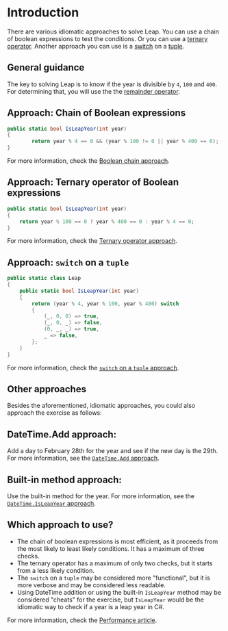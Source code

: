 # Introduction

There are various idiomatic approaches to solve Leap.
You can use a chain of boolean expressions to test the conditions.
Or you can use a [ternary operator][ternary-operator].
Another approach you can use is a [switch][switch] on a [tuple][tuple].

## General guidance

The key to solving  Leap is to know if the year is divisible by `4`, `100` and `400`.
For determining that, you will use the the [remainder operator][remainder-operator].

## Approach: Chain of Boolean expressions

```csharp
public static bool IsLeapYear(int year)
{
        return year % 4 == 0 && (year % 100 != 0 || year % 400 == 0);
}
```

For more information, check the [Boolean chain approach][approach-boolean-chain].

## Approach: Ternary operator of Boolean expressions

```csharp
public static bool IsLeapYear(int year)
{
    return year % 100 == 0 ? year % 400 == 0 : year % 4 == 0;
}
```

For more information, check the [Ternary operator approach][approach-ternary-operator].

## Approach: `switch` on a `tuple`

```csharp
public static class Leap
{
    public static bool IsLeapYear(int year)
    {
        return (year % 4, year % 100, year % 400) switch
        {
            (_, 0, 0) => true,
            (_, 0, _) => false,
            (0, _, _) => true,
            _ => false,
        };
    }
}
```

For more information, check the [`switch` on a `tuple` approach][approach-switch-on-a-tuple].

## Other approaches

Besides the aforementioned, idiomatic approaches, you could also approach the exercise as follows:

## DateTime.Add approach:

Add a day to February 28th for the year and see if the new day is the 29th. For more information, see the [`DateTime.Add` approach][approach-datetime-add].

## Built-in method approach:

Use the built-in method for the year. For more information, see the [`DateTime.IsLeapYear` approach][approach-datetime-isleapyear].

## Which approach to use?

- The chain of boolean expressions is most efficient, as it proceeds from the most likely to least likely conditions.
It has a maximum of three checks.
- The ternary operator has a maximum of only two checks, but it starts from a less likely condition.
- The `switch` on a `tuple` may be considered more "functional", but it is more verbose and may be considered less readable.
- Using DateTime addition or using the built-in `IsLeapYear` method may be considered "cheats" for the exercise,
but `IsLeapYear` would be the idiomatic way to check if a year is a leap year in C#.

For more information, check the [Performance article][article-performance].

[remainder-operator]: https://learn.microsoft.com/en-us/dotnet/csharp/language-reference/operators/arithmetic-operators#remainder-operator-
[switch]: https://learn.microsoft.com/en-us/dotnet/csharp/language-reference/statements/selection-statements#the-switch-statement
[tuple]: https://learn.microsoft.com/en-us/dotnet/csharp/language-reference/builtin-types/value-tuples
[ternary-operator]: https://learn.microsoft.com/en-us/dotnet/csharp/language-reference/operators/conditional-operator
[approach-boolean-chain]: https://exercism.org/tracks/csharp/exercises/leap/approaches/boolean-chain
[approach-ternary-operator]: https://exercism.org/tracks/csharp/exercises/leap/approaches/ternary-operator
[approach-switch-on-a-tuple]: https://exercism.org/tracks/csharp/exercises/leap/approaches/switch-on-a-tuple
[approach-datetime-add]: https://exercism.org/tracks/csharp/exercises/leap/approaches/datetime-addition
[approach-datetime-isleapyear]: https://exercism.org/tracks/csharp/exercises/leap/approaches/built-in-method
[article-performance]: https://exercism.org/tracks/csharp/exercises/leap/articles/performance
